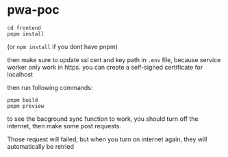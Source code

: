 # pwa-poc

```
cd frontend
pnpm install
``` 

(or ```npm install``` if you dont have pnpm)

then make sure to update ssl cert and key path in ```.env``` file, because service worker only work in https.
you can create a self-signed certificate for localhost

then run following commands:

```
pnpm build
pnpm preview
``` 

to see the bacground sync function to work, you should turn off the internet, then make some post requests.

Those request will failed, but when you turn on internet again, they will automatically be retried
